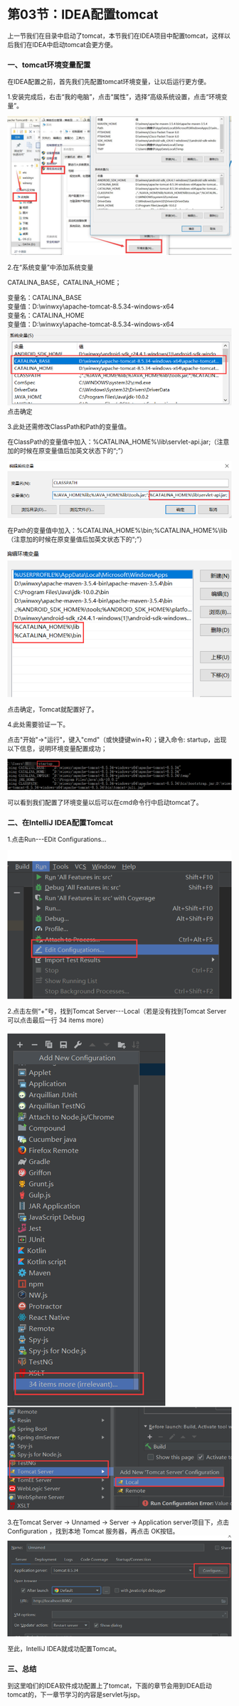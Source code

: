 # 第03节：IDEA配置tomcat

上一节我们在目录中启动了tomcat，本节我们在IDEA项目中配置tomcat，这样以后我们在IDEA中启动tomcat会更方便。

### 一、tomcat环境变量配置

在IDEA配置之前，首先我们先配置tomcat环境变量，让以后运行更方便。  

1.安装完成后，右击“我的电脑”，点击“属性”，选择“高级系统设置，点击“环境变量”。  

![hjbl](../images/1103_hj1.jpg)

2.在“系统变量”中添加系统变量  

CATALINA_BASE，CATALINA_HOME；  

变量名：CATALINA_BASE  
变量值：D:\winwxy\apache-tomcat-8.5.34-windows-x64 <!-- 你的Tomcat安装目录 -->  
变量名：CATALINA_HOME  
变量值：D:\winwxy\apache-tomcat-8.5.34-windows-x64  
![hjbl](../images/1103_hj2.png)  
点击确定  

3.此处还需修改ClassPath和Path的变量值。  

在ClassPath的变量值中加入：%CATALINA_HOME%\lib\servlet-api.jar;（注意加的时候在原变量值后加英文状态下的“;”）  

![hjbl](../images/1103_hj3.png)  

在Path的变量值中加入：%CATALINA_HOME%\bin;%CATALINA_HOME%\lib（注意加的时候在原变量值后加英文状态下的“;”）  

![hjbl](../images/1103_hj4.png)  

点击确定，Tomcat就配置好了。  

4.此处需要验证一下。  

点击"开始"->"运行"，键入"cmd"（或快捷键win+R）；键入命令: startup，出现以下信息，说明环境变量配置成功；  

![hjbl](../images/1103_hj5.png)  

可以看到我们配置了环境变量以后可以在cmd命令行中启动tomcat了。

### 二、在IntelliJ IDEA配置Tomcat

1.点击Run---EDit Configurations...

![pz](../images/1103_pz.png)  

2.点击左侧“+”号，找到Tomcat Server---Local（若是没有找到Tomcat Server 可以点击最后一行 34 items more）  

![pz](../images/1103_pz2.png)  
![pz](../images/1103_pz3.png)  

3.在Tomcat Server -> Unnamed -> Server -> Application server项目下，点击 Configuration ，找到本地 Tomcat 服务器，再点击 OK按钮。
![pz](../images/1103_pz4.png)  

至此，IntelliJ IDEA就成功配置Tomcat。

### 三、总结

到这里咱们的IDEA软件成功配置上了tomcat，下面的章节会用到IDEA启动tomcat的，下一章节学习的内容是servlet与jsp。